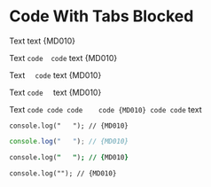 # Code With Tabs Blocked

Text	text {MD010}

Text `code	code` text {MD010}

Text `	code` text {MD010}

Text `code	` text {MD010}

Text `code code
code	code {MD010}
code code` text

    console.log("	"); // {MD010}

```js
console.log("	"); // {MD010}
```

```j	s {MD010}
console.log("	"); // {MD010}
```

	console.log(""); // {MD010}

<!-- markdownlint-configure-file {
  "code-block-style": false,
  "no-space-in-code": false,
  "no-hard-tabs": {
    "code_blocks": true
  }
} -->
